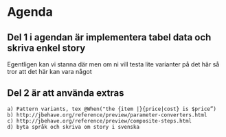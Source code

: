 # Agenda

## Del 1 i agendan är implementera tabel data och skriva enkel story

Egentligen kan vi stanna där men om ni vill testa lite varianter på det här så tror att det här kan vara något

## Del 2 är att använda extras
	a) Pattern variants, tex @When("the {item |}{price|cost} is $price”)
    b) http://jbehave.org/reference/preview/parameter-converters.html
    c) http://jbehave.org/reference/preview/composite-steps.html
    d) byta språk och skriva om story i svenska